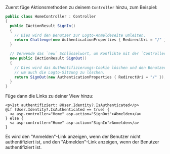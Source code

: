 Zuerst füge Aktionsmethoden zu deinem `Controller` hinzu, zum Beispiel:

```csharp title="Controllers/HomeController.cs"
public class HomeController : Controller
{
  public IActionResult SignIn()
  {
    // Dies wird den Benutzer zur Logto-Anmeldeseite umleiten.
    return Challenge(new AuthenticationProperties { RedirectUri = "/" });
  }

  // Verwende das `new` Schlüsselwort, um Konflikte mit der `ControllerBase.SignOut` Methode zu vermeiden
  new public IActionResult SignOut()
  {
    // Dies wird das Authentifizierungs-Cookie löschen und den Benutzer zur Logto-Abmeldeseite umleiten,
    // um auch die Logto-Sitzung zu löschen.
    return SignOut(new AuthenticationProperties { RedirectUri = "/" });
  }
}
```

Füge dann die Links zu deiner View hinzu:

```cshtml title="Views/Home/Index.cshtml"
<p>Ist authentifiziert: @User.Identity?.IsAuthenticated</p>
@if (User.Identity?.IsAuthenticated == true) {
  <a asp-controller="Home" asp-action="SignOut">Abmelden</a>
} else {
  <a asp-controller="Home" asp-action="SignIn">Anmelden</a>
}
```

Es wird den "Anmelden"-Link anzeigen, wenn der Benutzer nicht authentifiziert ist, und den "Abmelden"-Link anzeigen, wenn der Benutzer authentifiziert ist.
